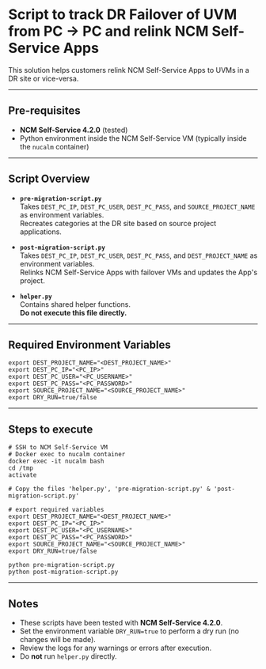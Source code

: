 # Script to track DR Failover of UVM from PC -> PC and relink NCM Self-Service Apps

This solution helps customers relink NCM Self-Service Apps to UVMs in a DR site or vice-versa.

---

## Pre-requisites

- **NCM Self-Service 4.2.0** (tested)
- Python environment inside the NCM Self-Service VM (typically inside the `nucalm` container)

---

## Script Overview

- **`pre-migration-script.py`**  
  Takes `DEST_PC_IP`, `DEST_PC_USER`, `DEST_PC_PASS`, and `SOURCE_PROJECT_NAME` as environment variables.  
  Recreates categories at the DR site based on source project applications.

- **`post-migration-script.py`**  
  Takes `DEST_PC_IP`, `DEST_PC_USER`, `DEST_PC_PASS`, and `DEST_PROJECT_NAME` as environment variables.  
  Relinks NCM Self-Service Apps with failover VMs and updates the App's project.

- **`helper.py`**  
  Contains shared helper functions.  
  **Do not execute this file directly.**

---

## Required Environment Variables

```shell
export DEST_PROJECT_NAME="<DEST_PROJECT_NAME>"
export DEST_PC_IP="<PC_IP>"
export DEST_PC_USER="<PC_USERNAME>"
export DEST_PC_PASS="<PC_PASSWORD>"
export SOURCE_PROJECT_NAME="<SOURCE_PROJECT_NAME>"
export DRY_RUN=true/false
```

---

## Steps to execute
```shell
# SSH to NCM Self-Service VM
# Docker exec to nucalm container
docker exec -it nucalm bash
cd /tmp
activate

# Copy the files 'helper.py', 'pre-migration-script.py' & 'post-migration-script.py'

# export required variables
export DEST_PROJECT_NAME="<DEST_PROJECT_NAME>"
export DEST_PC_IP="<PC_IP>"
export DEST_PC_USER="<PC_USERNAME>"
export DEST_PC_PASS="<PC_PASSWORD>"
export SOURCE_PROJECT_NAME="<SOURCE_PROJECT_NAME>"
export DRY_RUN=true/false

python pre-migration-script.py
python post-migration-script.py
```

---

## Notes

- These scripts have been tested with **NCM Self-Service 4.2.0**.
- Set the environment variable `DRY_RUN=true` to perform a dry run (no changes will be made).
- Review the logs for any warnings or errors after execution.
- Do **not** run `helper.py` directly.